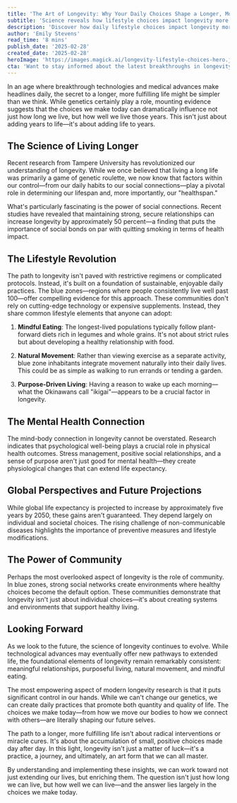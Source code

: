 ```yaml
---
title: 'The Art of Longevity: Why Your Daily Choices Shape a Longer, More Fulfilling Life'
subtitle: 'Science reveals how lifestyle choices impact longevity more than genetics'
description: 'Discover how daily lifestyle choices impact longevity more than genetics. From blue zone wisdom to cutting-edge research, learn the simple yet powerful practices that can extend not just the length of your life, but its quality.'
author: 'Emily Stevens'
read_time: '8 mins'
publish_date: '2025-02-28'
created_date: '2025-02-28'
heroImage: 'https://images.magick.ai/longevity-lifestyle-choices-hero.jpg'
cta: 'Want to stay informed about the latest breakthroughs in longevity science and wellness? Follow MagickAI on LinkedIn for regular updates and insights that could help you live a longer, more fulfilling life.'
---
```


In an age where breakthrough technologies and medical advances make headlines daily, the secret to a longer, more fulfilling life might be simpler than we think. While genetics certainly play a role, mounting evidence suggests that the choices we make today can dramatically influence not just how long we live, but how well we live those years. This isn't just about adding years to life—it's about adding life to years.

## The Science of Living Longer

Recent research from Tampere University has revolutionized our understanding of longevity. While we once believed that living a long life was primarily a game of genetic roulette, we now know that factors within our control—from our daily habits to our social connections—play a pivotal role in determining our lifespan and, more importantly, our "healthspan."

What's particularly fascinating is the power of social connections. Recent studies have revealed that maintaining strong, secure relationships can increase longevity by approximately 50 percent—a finding that puts the importance of social bonds on par with quitting smoking in terms of health impact.

## The Lifestyle Revolution

The path to longevity isn't paved with restrictive regimens or complicated protocols. Instead, it's built on a foundation of sustainable, enjoyable daily practices. The blue zones—regions where people consistently live well past 100—offer compelling evidence for this approach. These communities don't rely on cutting-edge technology or expensive supplements. Instead, they share common lifestyle elements that anyone can adopt:

1. **Mindful Eating**: The longest-lived populations typically follow plant-forward diets rich in legumes and whole grains. It's not about strict rules but about developing a healthy relationship with food.

2. **Natural Movement**: Rather than viewing exercise as a separate activity, blue zone inhabitants integrate movement naturally into their daily lives. This could be as simple as walking to run errands or tending a garden.

3. **Purpose-Driven Living**: Having a reason to wake up each morning—what the Okinawans call "ikigai"—appears to be a crucial factor in longevity.

## The Mental Health Connection

The mind-body connection in longevity cannot be overstated. Research indicates that psychological well-being plays a crucial role in physical health outcomes. Stress management, positive social relationships, and a sense of purpose aren't just good for mental health—they create physiological changes that can extend life expectancy.

## Global Perspectives and Future Projections

While global life expectancy is projected to increase by approximately five years by 2050, these gains aren't guaranteed. They depend largely on individual and societal choices. The rising challenge of non-communicable diseases highlights the importance of preventive measures and lifestyle modifications.

## The Power of Community

Perhaps the most overlooked aspect of longevity is the role of community. In blue zones, strong social networks create environments where healthy choices become the default option. These communities demonstrate that longevity isn't just about individual choices—it's about creating systems and environments that support healthy living.

## Looking Forward

As we look to the future, the science of longevity continues to evolve. While technological advances may eventually offer new pathways to extended life, the foundational elements of longevity remain remarkably consistent: meaningful relationships, purposeful living, natural movement, and mindful eating.

The most empowering aspect of modern longevity research is that it puts significant control in our hands. While we can't change our genetics, we can create daily practices that promote both quantity and quality of life. The choices we make today—from how we move our bodies to how we connect with others—are literally shaping our future selves.

The path to a longer, more fulfilling life isn't about radical interventions or miracle cures. It's about the accumulation of small, positive choices made day after day. In this light, longevity isn't just a matter of luck—it's a practice, a journey, and ultimately, an art form that we can all master.

By understanding and implementing these insights, we can work toward not just extending our lives, but enriching them. The question isn't just how long we can live, but how well we can live—and the answer lies largely in the choices we make today.